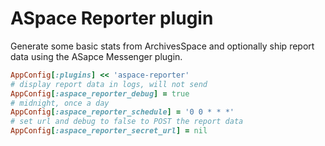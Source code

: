 # ASpace Reporter plugin

Generate some basic stats from ArchivesSpace and optionally
ship report data using the ASapce Messenger plugin.

```ruby
AppConfig[:plugins] << 'aspace-reporter'
# display report data in logs, will not send
AppConfig[:aspace_reporter_debug] = true
# midnight, once a day
AppConfig[:aspace_reporter_schedule] = '0 0 * * *'
# set url and debug to false to POST the report data
AppConfig[:aspace_reporter_secret_url] = nil
```
